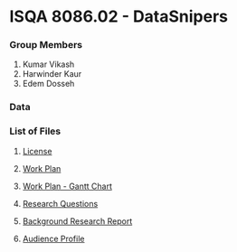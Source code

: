# ISQA 8086.02 - DataSnipers

### Group Members
1. Kumar Vikash
2. Harwinder Kaur
3. Edem Dosseh

### Data

### List of Files

1. [License](/LICENSE)

2. [Work Plan](Deliverables/1%20Work%20Plan/Work%20Plan.md)

3. [Work Plan - Gantt Chart](Deliverables/1%20Work%20Plan/Work%20Plan%20-%20Gantt%20Chart.pdf)

4. [Research Questions](Deliverables//1%20Work%20Plan/Data%20Snipers%20Research%20Questions.md)

5. [Background Research Report](Deliverables//2%20Background%20Research%20Report)

6. [Audience Profile](Deliverables//3%20Audience%20Profile/Audience%20Profile.md)


